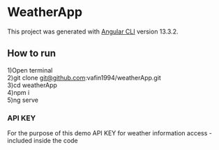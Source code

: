 # WeatherApp
This project was generated with [Angular CLI](https://github.com/angular/angular-cli) version 13.3.2.
<br>
## How to run
1)Open terminal <br>
2)git clone git@github.com:vafin1994/weatherApp.git <br>
3)cd weatherApp <br>
4)npm i <br>
5)ng serve <br>

### API KEY 
For the purpose of this demo API KEY for weather information access - included inside the code
